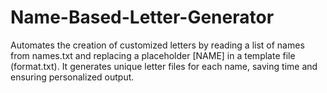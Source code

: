 # Name-Based-Letter-Generator
Automates the creation of customized letters by reading a list of names from names.txt and replacing a placeholder [NAME] in a template file (format.txt). It generates unique letter files for each name, saving time and ensuring personalized output.
